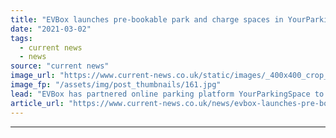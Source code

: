 ```yaml
---
title: "EVBox launches pre-bookable park and charge spaces in YourParkingSpace partnership"
date: "2021-03-02"
tags: 
  - current news
  - news
source: "current news"
image_url: "https://www.current-news.co.uk/static/images/_400x400_crop_center-center/Holiday-Inn-Express-Bicester-chargers-image-EVBox.jpg"
image_fp: "/assets/img/post_thumbnails/161.jpg"
lead: "​EVBox has partnered online parking platform YourParkingSpace to offer electric vehicle (EV) drivers pre-bookable park and charge spaces across the UK."
article_url: "https://www.current-news.co.uk/news/evbox-launches-pre-bookable-park-and-charge-spaces-in-yourparkingspace-partnership?utm_source=rss-feeds&utm_medium=rss&utm_campaign=rss"
---
```


---
